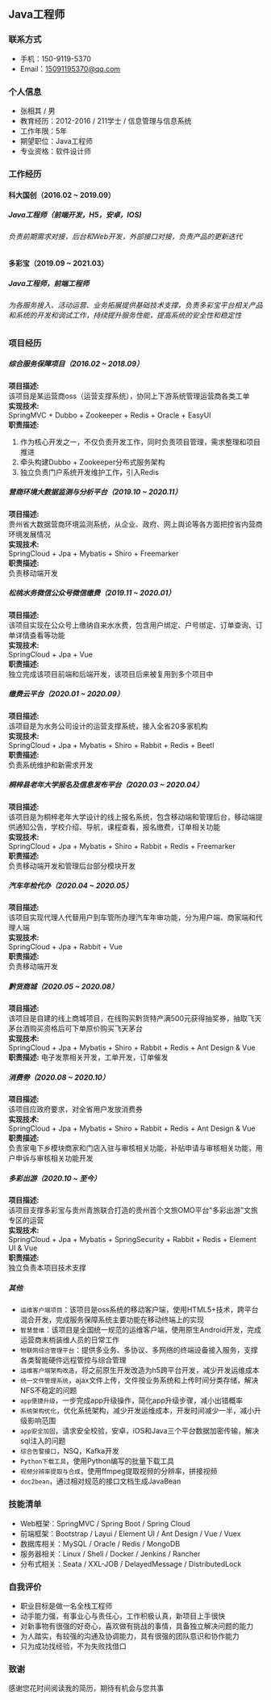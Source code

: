 ## Java工程师
### 联系方式
- 手机：150-9119-5370
- Email：15091195370@qq.com


### 个人信息
- 张相其 / 男
- 教育经历：2012-2016 / 211学士 / 信息管理与信息系统
- 工作年限：5年
- 期望职位：Java工程师
- 专业资格：软件设计师


### 工作经历
#### 科大国创（2016.02 ~ 2019.09）
##### Java工程师（前端开发，H5，安卓，IOS)
###### 负责前期需求对接，后台和Web开发，外部接口对接，负责产品的更新迭代

#### 多彩宝（2019.09 ~ 2021.03）
##### Java工程师，前端工程师
###### 为各服务接入、活动运营、业务拓展提供基础技术支撑，负责多彩宝平台相关产品和系统的开发和调试工作，持续提升服务性能，提高系统的安全性和稳定性


### 项目经历
##### 综合服务保障项目（2016.02 ~ 2018.09）
**项目描述:**  
该项目是某运营商oss（运营支撑系统），协同上下游系统管理运营商各类工单  
**实现技术:**  
SpringMVC + Dubbo + Zookeeper + Redis + Oracle + EasyUI  
**职责描述:**
1. 作为核心开发之一，不仅负责开发工作，同时负责项目管理，需求整理和项目推进
2. 牵头构建Dubbo + Zookeeper分布式服务架构
3. 独立负责门户系统开发维护工作，引入Redis

##### 营商环境大数据监测与分析平台（2019.10 ~ 2020.11）
**项目描述:**  
贵州省大数据营商环境监测系统，从企业、政府、网上舆论等各方面把控省内营商环境发展情况  
**实现技术:**  
SpringCloud + Jpa + Mybatis + Shiro + Freemarker  
**职责描述:**  
负责移动端开发

##### 松桃水务微信公众号微信缴费（2019.11 ~ 2020.01）
**项目描述:**  
该项目实现在公众号上缴纳自来水水费，包含用户绑定、户号绑定、订单查询、订单详情查看等功能  
**实现技术:**  
SpringCloud + Jpa + Vue  
**职责描述:**  
独立完成该项目前端和后端开发，该项目后来被复用到多个项目中

##### 缴费云平台（2020.01 ~ 2020.09）
**项目描述:**  
该项目是为水务公司设计的运营支撑系统，接入全省20多家机构  
**实现技术:**  
SpringCloud + Jpa + Mybatis + Shiro + Rabbit + Redis + Beetl  
**职责描述:**  
负责系统维护和新需求开发

##### 桐梓县老年大学报名及信息发布平台（2020.03 ~ 2020.04）
**项目描述:**  
该项目是为桐梓老年大学设计的线上报名系统，包含移动端和管理后台，移动端提供通知公告，学校介绍、导航，课程查看，报名缴费，订单相关功能  
**实现技术:**  
SpringCloud + Jpa + Mybatis + Shiro + Rabbit + Redis + Freemarker  
**职责描述:**  
负责移动端开发和管理后台部分模块开发

##### 汽车年检代办（2020.04 ~ 2020.05）
**项目描述:**  
该项目实现代理人代替用户到车管所办理汽车年审功能，分为用户端、商家端和代理人端  
**实现技术:**  
SpringCloud + Jpa + Rabbit + Vue  
**职责描述:**  
负责移动端开发

##### 黔货商城（2020.05 ~ 2020.08）
**项目描述:**  
该项目是自建的线上商城项目，在线购买黔货特产满500元获得抽奖券，抽取飞天茅台酒购买资格后可下单原价购买飞天茅台  
**实现技术:**  
SpringCloud + Jpa + Mybatis + Shiro + Rabbit + Redis + Ant Design & Vue  
**职责描述:**
电子发票相关开发，工单开发，订单催发

##### 消费劵（2020.08 ~ 2020.10）
**项目描述:**  
该项目应政府要求，对全省用户发放消费券  
**实现技术:**  
SpringCloud + Jpa + Mybatis + Shiro + Rabbit + Redis + Ant Design & Vue  
**职责描述:**  
负责家电下乡模块商家和门店入驻与审核相关功能，补贴申请与审核相关功能，用户申诉与审核相关功能开发

##### 多彩出游（2020.10 ~ 至今）
**项目描述:**  
该项目支撑多彩宝与贵州青旅联合打造的贵州首个文旅OMO平台“多彩出游”文旅专区的运营  
**实现技术:**  
SpringCloud + Jpa + Mybatis + SpringSecurity + Rabbit + Redis + Element UI & Vue  
**职责描述:**  
独立负责本项目技术支撑


##### 其他
- `运维客户端项目`：该项目是oss系统的移动客户端，使用HTML5+技术，跨平台混合开发，完成服务保障系统主要功能在移动终端上的实现
- `智慧营维`：该项目是全国统一规范的运维客户端，使用原生Android开发，完成运营商末梢装维人员的日常工作
- `物联网综合管理平台`：提供多业务、多协议、多网络的终端设备接入服务，支撑各类智能硬件远程管控与综合管理
- `运维客户端架构改造`，将之前原生开发改造为h5跨平台开发，减少开发运维成本
- `统一文件管理系统`，ajax文件上传，文件按业务系统和上传时间分类存储，解决NFS不稳定的问题
- `app便捷升级`，一步完成app升级操作，简化app升级步骤，减小出错概率
- `系统架构优化`，优化系统架构，减少开发运维成本，开发时间减少一半，减小升级影响范围
- `app安全加固`，请求安全校验，安卓，iOS和Java三个平台数据加密传输，解决sql注入的问题
- `综合告警接口`，NSQ，Kafka开发
- `Python下载工具`，使用Python编写的批量下载工具
- `视频分辨率提取与合成`，使用ffmpeg提取视频的分辨率，拼接视频
- `doc2bean`，通过相对规范的接口文档生成JavaBean


### 技能清单
- Web框架：SpringMVC / Spring Boot / Spring Cloud
- 前端框架：Bootstrap / Layui / Element UI / Ant Design / Vue / Vuex
- 数据库相关：MySQL / Oracle / Redis / MongoDB
- 服务器相关：Linux / Shell / Docker / Jenkins / Rancher
- 分布式相关：Seata / XXL-JOB / DelayedMessage / DistributedLock


### 自我评价
- 职业目标是做一名全栈工程师
- 动手能力强，有事业心与责任心，工作积极认真，新项目上手很快
- 对新事物有很强的好奇心，喜欢做有挑战的事情，具备独立解决问题的能力
- 为人踏实，有较强的沟通及协调能力，具有很强的团队意识和协作能力
- 只为成功找经验，不为失败找借口


### 致谢
感谢您花时间阅读我的简历，期待有机会与您共事